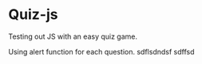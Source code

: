 # Quiz-js

Testing out JS with an easy quiz game. 


Using alert function for each question.
sdflsdndsf
sdffsd
